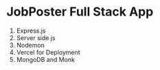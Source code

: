 # JobPoster Full Stack App

1. Express.js
2. Server side js
3. Nodemon
4. Vercel for Deployment
5. MongoDB and Monk
